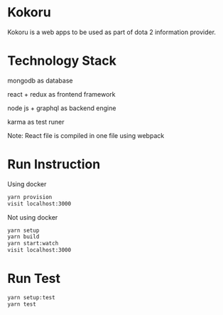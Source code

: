 # Kokoru

Kokoru is a web apps to be used as part of dota 2 information provider.

# Technology Stack

mongodb as database

react + redux as frontend framework

node js + graphql as backend engine

karma as test runer

Note: React file is compiled in one file using webpack

# Run Instruction

Using docker 

```bash
yarn provision
visit localhost:3000
```

Not using docker

```bash
yarn setup
yarn build
yarn start:watch
visit localhost:3000
```

# Run Test

```bash
yarn setup:test
yarn test
```